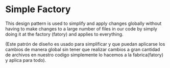 # Simple Factory

This design pattern is used to simplify and apply changes globally without having to make changes to a large number of files in our code by simply doing it at the factory (fatory) and applies to everything. 

(Este patrón de diseño es usado para simplificar y que puedan aplicarse los cambios de manera global sin tener que realizar cambios a gran cantidad de archivos en nuestro codigo simplemente lo hacemos a la fabrica(fatory) y aplica para todo).